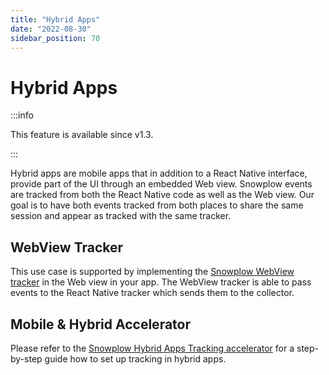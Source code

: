 ```yaml
---
title: "Hybrid Apps"
date: "2022-08-30"
sidebar_position: 70
---
```


# Hybrid Apps

:::info

This feature is available since v1.3.

:::

Hybrid apps are mobile apps that in addition to a React Native interface, provide part of the UI through an embedded Web view. Snowplow events are tracked from both the React Native code as well as the Web view. Our goal is to have both events tracked from both places to share the same session and appear as tracked with the same tracker.

## WebView Tracker

This use case is supported by implementing the [Snowplow WebView tracker](../../../../webview-tracker/index.md) in the Web view in your app. The WebView tracker is able to pass events to the React Native tracker which sends them to the collector.

## Mobile & Hybrid Accelerator

Please refer to the [Snowplow Hybrid Apps Tracking accelerator](https://docs.snowplow.io/accelerators/hybrid) for a step-by-step guide how to set up tracking in hybrid apps.
